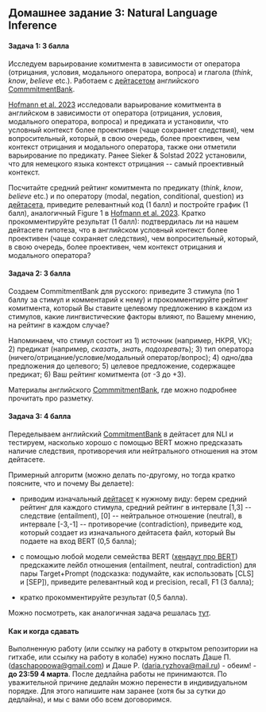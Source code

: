## Домашнее задание 3: Natural Language Inference

#### Задача 1: 3 балла

Исследуем варьирование комитмента в зависимости от оператора (отрицания, условия, модального оператора, вопроса) и глагола (*think*, *know*, *believe* etc.). Работаем с [дейтасетом](https://github.com/mcdm/CommitmentBank/blob/master/CommitmentBank-items.csv) английского [CommmitmentBank](https://github.com/mcdm/CommitmentBank/tree/master).

[Hofmann et al. 2023](https://github.com/dashapopova/CompSem2024/blob/main/NLI/Hofmann-etal_SuB28.pdf) исследовали варьирование комитмента в английском в зависимости от оператора (отрицания, условия, модального оператора, вопроса) и предиката и установили, что условный контекст более проективен (чаще сохраняет следствия), чем вопросительный, который, в свою очередь, более проективен, чем контекст отрицания и модального оператора, также они отметили варьирование по предикату. 
Ранее Sieker & Solstad 2022 установили, что для немецкого языка контекст отрицания -- самый проективный контекст. 

Посчитайте средний рейтинг комитмента по предикату (*think*, *know*, *believe* etc.) и по оператору (modal, negation, conditional, question) из [дейтасета](https://github.com/mcdm/CommitmentBank/blob/master/CommitmentBank-items.csv), приведите релевантный код (1 балл) и постройте график (1 балл), аналогичный Figure 1 в [Hofmann et al. 2023](https://github.com/dashapopova/CompSem2024/blob/main/NLI/Hofmann-etal_SuB28.pdf). Кратко прокомментируйте результат (1 балл): подтвердилась ли на нашем дейтасете гипотеза, что в английском условный контекст более проективен (чаще сохраняет следствия), чем вопросительный, который, в свою очередь, более проективен, чем контекст отрицания и модального оператора?

#### Задача 2: 3 балла

Создаем CommitmentBank для русского: приведите 3 стимула (по 1 баллу за стимул и комментарий к нему) и прокомментируйте рейтинг комитмента, который Вы ставите целевому предложению в каждом из стимулов, какие лингвистические факторы влияют, по Вашему мнению, на рейтинг в каждом случае?

Напоминаем, что стимул состоит из 1) источник (например, НКРЯ, VK); 2) предикат (например, *сказать*, *знать*, *подозревать*); 3) тип оператора (ничего/отрицание/условие/модальный оператор/вопрос); 4) одно/два предложения до целевого; 5) целевое предложение, содержащее предикат; 6) Ваш рейтинг комитмента (от -3 до +3).

Материалы английского [CommmitmentBank](https://github.com/mcdm/CommitmentBank/tree/master), где можно подробнее прочитать про разметку.

#### Задача 3: 4 балла

Переделываем английский [CommitmentBank](https://github.com/mcdm/CommitmentBank/blob/master/CommitmentBank-items.csv) в дейтасет для NLI и тестируем, насколько хорошо с помощью BERT можно предсказать наличие следствия, противоречия или нейтрального отношения на этом дейтасете. 

Примерный алгоритм (можно делать по-другому, но тогда кратко поясните, что и почему Вы делаете):

- приводим изначальный [дейтасет](https://github.com/mcdm/CommitmentBank/blob/master/CommitmentBank-items.csv) к нужному виду: берем средний рейтинг для каждого стимула, средний рейтинг в интервале [1,3] -- следствие (entailment), [0] -- нейтральное отношение (neutral), в интервале [-3,-1] -- противоречие (contradiction), приведите код, который создает из изначального дейтасета файл, который Вы подаете на вход BERT (0,5 балла);

- с помощью любой модели семейства BERT ([хендаут про BERT](https://github.com/dashapopova/CompSem2024/blob/main/compsem_bert_Nika_Zykova.ipynb)) предскажите лейбл отношения (entailment, neutral, contradiction) для пары Target+Prompt (подсказка: подумайте, как использовать [CLS] и [SEP]), приведите релевантный код и precision, recall, F1 (3 балла);

- кратко прокомментируйте результат (0,5 балла).

Можно посмотреть, как аналогичная задача решалась [тут](https://github.com/dashapopova/CompSem2024/blob/main/NLI/de%20Marneffe_CommitmentBank%20for%20NLI.pdf).

#### Как и когда сдавать

Выполненную работу (или ссылку на работу в открытом репозитории на гитхабе, или ссылку на работу в колабе) нужно послать Даше П. (daschapopowa@gmail.com) и Даше Р. (daria.ryzhova@mail.ru) - обеим! - **до 23:59 4 марта**. После дедлайна работы не принимаются. По уважительной причине дедлайн можно перенести в индивидуальном порядке. Для этого напишите нам заранее (хотя бы за сутки до дедлайна), и мы с вами обо всем договоримся.
